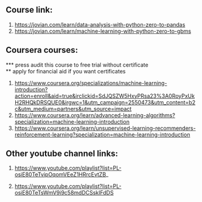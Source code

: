 ## Course link:

1. https://jovian.com/learn/data-analysis-with-python-zero-to-pandas 
2. https://jovian.com/learn/machine-learning-with-python-zero-to-gbms

## Coursera courses:
*** press audit this course to free trial without certificate  <br/>
** apply for financial aid if you want certificates  <br/>
1. https://www.coursera.org/specializations/machine-learning-introduction?action=enroll&aid=true&irclickid=SdJQSZW5HxyPRsa23%3A0RoyPxUkH2RHQkDRSQUE0&irgwc=1&utm_campaign=2550473&utm_content=b2c&utm_medium=partners&utm_source=impact <br/>
2. https://www.coursera.org/learn/advanced-learning-algorithms?specialization=machine-learning-introduction <br/>
3. https://www.coursera.org/learn/unsupervised-learning-recommenders-reinforcement-learning?specialization=machine-learning-introduction </br>

## Other youtube channel links:

1.  https://www.youtube.com/playlist?list=PL-osiE80TeTvipOqomVEeZ1HRrcEvtZB_ 

2.  https://www.youtube.com/playlist?list=PL-osiE80TeTsWmV9i9c58mdDCSskIFdDS
